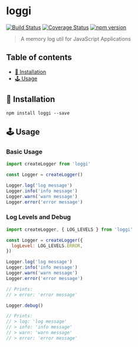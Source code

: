# loggi

[![Build Status](https://travis-ci.org/helpscout/loggi.svg?branch=master)](https://travis-ci.org/helpscout/loggi) [![Coverage Status](https://coveralls.io/repos/github/helpscout/loggi/badge.svg?branch=master)](https://coveralls.io/github/helpscout/loggi?branch=master) [![npm version](https://badge.fury.io/js/loggi.svg)](https://badge.fury.io/js/loggi)

> A memory log util for JavaScript Applications

## Table of contents

* [🔧 Installation](./#-installation)
* [🕹 Usage](./#🕹-usage)

## 🔧 Installation

```
npm install loggi --save
```

## 🕹 Usage

### Basic Usage

```javascript
import createLogger from 'loggi'

const Logger = createLogger()

Logger.log('log message')
Logger.info('info message')
Logger.warn('warn message')
Logger.error('error message')
```

### Log Levels and Debug

```javascript
import createLogger, { LOG_LEVELS } from 'loggi'

const Logger = createLogger({
  logLevel: LOG_LEVELS.ERROR,
})

Logger.log('log message')
Logger.info('info message')
Logger.warn('warn message')
Logger.error('error message')

// Prints:
// > error: 'error message'

Logger.debug()

// Prints:
// > log: 'log message'
// > info: 'info message'
// > warn: 'warn message'
// > error: 'error message'
```
